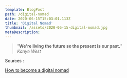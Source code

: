 ```yaml
---
template: BlogPost
path: /digital-nomad
date: 2020-06-15T15:03:01.113Z
title: 'Digital Nomad'
thumbnail: /assets/2020-06-15-digital-nomad.jpg
metaDescription: 
---
```


> "**We're living the future so the present is our past.**"\
_Kanye West_

Sources : 

[How to become a digital nomad](https://www.indietraveller.co/how-to-become-a-digital-nomad/)